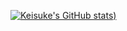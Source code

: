 [![Keisuke's GitHub stats](https://github-readme-stats.vercel.app/api?username=Keisuke2162&show_icons=true&theme=cobalt))](https://github.com/anuraghazra/github-readme-stats)
